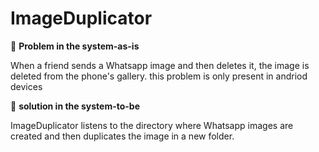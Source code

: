 # ImageDuplicator

:slightly_frowning_face: **Problem in the system-as-is** 

When a friend sends a Whatsapp image and then deletes it, the image is deleted from the phone's gallery. this problem is only present in andriod devices

:slightly_smiling_face: **solution in the system-to-be**

ImageDuplicator listens to the directory where Whatsapp images are created and then duplicates the image in a new folder. 
